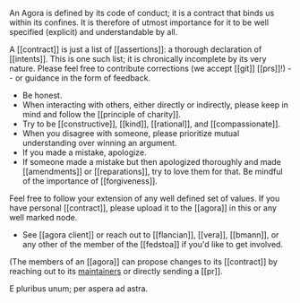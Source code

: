 An Agora is defined by its code of conduct; it is a contract that binds us within its confines. It is therefore of utmost importance for it to be well specified (explicit) and understandable by all.

A [[contract]] is just a list of [[assertions]]: a thorough declaration of [[intents]]. This is one such list; it is chronically incomplete by its very nature. Please feel free to contribute corrections (we accept [[git]] [[prs]]!) -- or guidance in the form of feedback.

- Be honest.
- When interacting with others, either directly or indirectly, please keep in mind and follow the [[principle of charity]].
- Try to be [[constructive]], [[kind]], [[rational]], and [[compassionate]].
- When you disagree with someone, please prioritize mutual understanding over winning an argument.
- If you made a mistake, apologize.
- If someone made a mistake but then apologized thoroughly and made [[amendments]] or [[reparations]], try to love them for that. Be mindful of the importance of [[forgiveness]].

Feel free to follow your extension of any well defined set of values. If you have personal [[contract]], please upload it to the [[agora]] in this or any well marked node. 
  - See [[agora client]] or reach out to [[flancian]], [[vera]], [[bmann]], or any other of the member of the [[fedstoa]] if you'd like to get involved.

(The members of an [[agora]] can propose changes to its [[contract]] by reaching out to its [maintainers](https://anagora.org/node/fedstoa) or directly sending a [[pr]].

E pluribus unum; per aspera ad astra.
